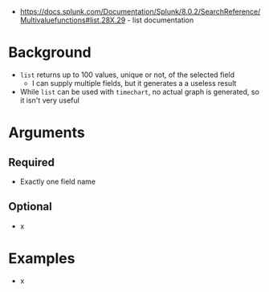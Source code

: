 - https://docs.splunk.com/Documentation/Splunk/8.0.2/SearchReference/Multivaluefunctions#list.28X.29 - list documentation
# Background
- `list` returns up to 100 values, unique or not, of the selected field
  - I can supply multiple fields, but it generates a a useless result
- While `list` can be used with `timechart`, no actual graph is generated, so it isn't very useful
# Arguments
## Required
- Exactly one field name
## Optional
- x
# Examples
- x
